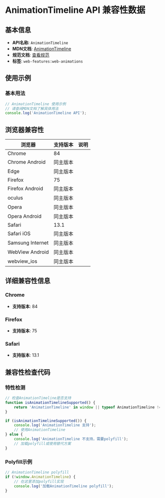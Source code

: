 # AnimationTimeline API 兼容性数据

## 基本信息

- **API名称**: `AnimationTimeline`
- **MDN文档**: [AnimationTimeline](https://developer.mozilla.org/docs/Web/API/AnimationTimeline)
- **规范文档**: [查看规范](https://drafts.csswg.org/web-animations-1/#the-animationtimeline-interface)
- **标签**: `web-features:web-animations`

## 使用示例

### 基本用法

```javascript
// AnimationTimeline 使用示例
// 请查阅MDN文档了解具体用法
console.log('AnimationTimeline API');
```

## 浏览器兼容性

| 浏览器 | 支持版本 | 说明 |
|--------|----------|------|
| Chrome | 84 |  |
| Chrome Android | 同主版本 |  |
| Edge | 同主版本 |  |
| Firefox | 75 |  |
| Firefox Android | 同主版本 |  |
| oculus | 同主版本 |  |
| Opera | 同主版本 |  |
| Opera Android | 同主版本 |  |
| Safari | 13.1 |  |
| Safari iOS | 同主版本 |  |
| Samsung Internet | 同主版本 |  |
| WebView Android | 同主版本 |  |
| webview_ios | 同主版本 |  |

## 详细兼容性信息

### Chrome

- **支持版本**: 84

### Firefox

- **支持版本**: 75

### Safari

- **支持版本**: 13.1

## 兼容性检查代码

### 特性检测

```javascript
// 检查AnimationTimeline是否支持
function isAnimationTimelineSupported() {
    return 'AnimationTimeline' in window || typeof AnimationTimeline !== 'undefined';
}

if (isAnimationTimelineSupported()) {
    console.log('AnimationTimeline 支持');
    // 使用AnimationTimeline
} else {
    console.log('AnimationTimeline 不支持，需要polyfill');
    // 加载polyfill或使用替代方案
}
```

### Polyfill示例

```javascript
// AnimationTimeline polyfill
if (!window.AnimationTimeline) {
    // 在这里添加polyfill实现
    console.log('加载AnimationTimeline polyfill');
}
```

